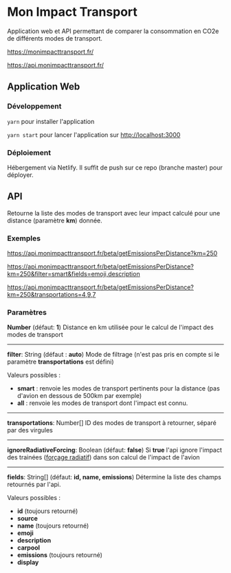 # Mon Impact Transport

Application web et API permettant de comparer la consommation en CO2e de différents modes de transport.

https://monimpacttransport.fr/

https://api.monimpacttransport.fr/

## Application Web

### Développement

`yarn` pour installer l'application

`yarn start` pour lancer l'application sur [http://localhost:3000](http://localhost:3000)

### Déploiement

Hébergement via Netlify. Il suffit de push sur ce repo (branche master) pour déployer.

## API

Retourne la liste des modes de transport avec leur impact calculé pour une distance (paramètre **km**) donnée.

### Exemples

https://api.monimpacttransport.fr/beta/getEmissionsPerDistance?km=250

https://api.monimpacttransport.fr/beta/getEmissionsPerDistance?km=250&filter=smart&fields=emoji,description

https://api.monimpacttransport.fr/beta/getEmissionsPerDistance?km=250&transportations=4,9,7

### Paramètres

**Number** (défaut: **1**)
Distance en km utilisée pour le calcul de l'impact des modes de transport

---

**filter**: String (défaut : **auto**)
Mode de filtrage (n'est pas pris en compte si le paramètre **transportations** est défini)

Valeurs possibles :

- **smart** : renvoie les modes de transport pertinents pour la distance (pas d'avion en dessous de 500km par exemple)
- **all** : renvoie les modes de transport dont l'impact est connu.

---

**transportations**: Number[]
ID des modes de transport à retourner, séparé par des virgules

---

**ignoreRadiativeForcing**: Boolean (défaut: **false**)
Si **true** l'api ignore l'impact des trainées ([forçage radiatif](https://fr.wikipedia.org/wiki/For%C3%A7age_radiatif)) dans son calcul de l'impact de l'avion

---

**fields**: String[] (défaut: **id, name, emissions**)
Détermine la liste des champs retournés par l'api.

Valeurs possibles :

- **id** (toujours retourné)
- **source**
- **name** (toujours retourné)
- **emoji**
- **description**
- **carpool**
- **emissions** (toujours retourné)
- **display**
